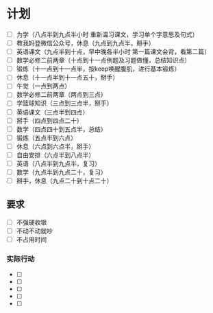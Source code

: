 # 计划
- [ ] 为学（八点半到九点半小时 重新温习课文，学习单个字意思及句式）
- [ ] 教我妈登微信公众号，休息（九点到九点半，掰手）
- [ ] 英语课文（九点半到十点，早中晚各半小时 第一篇课文会背，看第二篇）
- [ ] 数学必修二前两章（十点到十一点例题及习题做懂，总结知识点）
- [ ] 锻炼（十一点到十一点半，按keep唤醒腹肌，进行基本锻炼）
- [ ] 休息（十一点半到十一点五十，掰手）
- [ ] 午觉（一点到两点）
- [ ] 数学必修二前两章（两点到三点）
- [ ] 学篮球知识（三点到三点半，掰手）
- [ ] 英语课文（三点半到四点）
- [ ] 掰手（四点到四点二十）
- [ ] 数学（四点四十到五点半，总结）
- [ ] 锻炼（五点半到六点）
- [ ] 休息（六点到六点半，掰手）
- [ ] 自由安排（六点半到八点半）
- [ ] 英语（八点半到九点半，复习）
- [ ] 数学（九点半到九点二十，复习）
- [ ] 掰手，休息（九点二十到十点二十）
## 要求
- [ ] 不强硬收银
- [ ] 不动不动就吵
- [ ] 不占用时间
### 实际行动
- [ ] 
- [ ] 
- [ ] 
- [ ] 
- [ ] 
